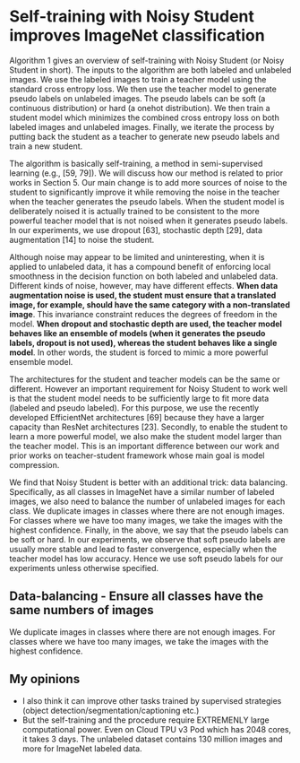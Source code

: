 # Self-training with Noisy Student improves ImageNet classification
Algorithm 1 gives an overview of self-training with
Noisy Student (or Noisy Student in short). The inputs to
the algorithm are both labeled and unlabeled images. We
use the labeled images to train a teacher model using the
standard cross entropy loss. We then use the teacher model
to generate pseudo labels on unlabeled images. The pseudo
labels can be soft (a continuous distribution) or hard (a onehot distribution). We then train a student model which minimizes the combined cross entropy loss on both labeled images and unlabeled images. Finally, we iterate the process
by putting back the student as a teacher to generate new
pseudo labels and train a new student.

The algorithm is basically self-training, a method in
semi-supervised learning (e.g., [59, 79]). We will discuss
how our method is related to prior works in Section 5. Our
main change is to add more sources of noise to the student
to significantly improve it while removing the noise in the
teacher when the teacher generates the pseudo labels.
When the student model is deliberately noised it is actually trained to be consistent to the more powerful teacher
model that is not noised when it generates pseudo labels. In
our experiments, we use dropout [63], stochastic depth [29],
data augmentation [14] to noise the student.

Although noise may appear to be limited and uninteresting, when it is applied to unlabeled data, it has a compound
benefit of enforcing local smoothness in the decision function on both labeled and unlabeled data. Different kinds of
noise, however, may have different effects. **When data augmentation noise is used, the student must ensure that a translated image, for example, should have the same category
with a non-translated image**. This invariance constraint reduces the degrees of freedom in the model. **When dropout
and stochastic depth are used, the teacher model behaves
like an ensemble of models (when it generates the pseudo
labels, dropout is not used), whereas the student behaves
like a single model**. In other words, the student is forced to
mimic a more powerful ensemble model.

The architectures for the student and teacher models can
be the same or different. However an important requirement
for Noisy Student to work well is that the student model
needs to be sufficiently large to fit more data (labeled and
pseudo labeled). For this purpose, we use the recently developed EfficientNet architectures [69] because they have a
larger capacity than ResNet architectures [23]. Secondly,
to enable the student to learn a more powerful model, we
also make the student model larger than the teacher model.
This is an important difference between our work and prior
works on teacher-student framework whose main goal is
model compression.

We find that Noisy Student is better with an additional
trick: data balancing. Specifically, as all classes in ImageNet have a similar number of labeled images, we also
need to balance the number of unlabeled images for each
class. We duplicate images in classes where there are not
enough images. For classes where we have too many images, we take the images with the highest confidence.
Finally, in the above, we say that the pseudo labels can
be soft or hard. In our experiments, we observe that soft
pseudo labels are usually more stable and lead to faster convergence, especially when the teacher model has low accuracy. Hence we use soft pseudo labels for our experiments
unless otherwise specified.


## Data-balancing - Ensure all classes have the same numbers of images
We duplicate images in classes where there are not
enough images. For classes where we have too many images, we take the images with the highest confidence.

## My opinions

* I also think it can improve other tasks trained by supervised strategies (object detection/segmentation/captioning etc.)
* But the self-training and the procedure require EXTREMENLY large computational power. Even on Cloud TPU v3 Pod which has 2048 cores, it takes 3 days. The unlabeled dataset contains 130 million images and more for ImageNet labeled data.
